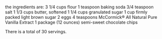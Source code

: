 the ingredients are:
     3 1/4 cups flour
     1 teaspoon baking soda
     3/4 teaspoon salt
     1 1/3 cups butter, softened
     1 1/4 cups granulated sugar
     1 cup firmly packed light brown sugar
     2 eggs
     4 teaspoons McCormick® All Natural Pure Vanilla Extract
     1 package (12 ounces) semi-sweet chocolate chips 

There is a total of 30 servings.